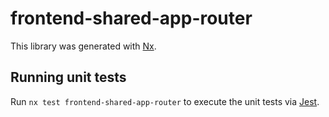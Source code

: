 # frontend-shared-app-router

This library was generated with [Nx](https://nx.dev).

## Running unit tests

Run `nx test frontend-shared-app-router` to execute the unit tests via [Jest](https://jestjs.io).
